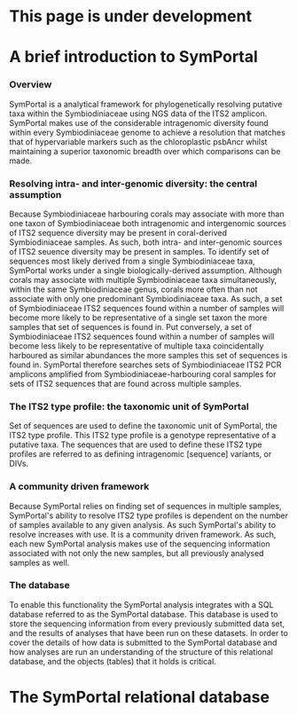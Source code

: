 # This page is under development
# A brief introduction to SymPortal
### Overview
SymPortal is a analytical framework for phylogenetically resolving putative taxa within the Symbiodiniaceae using NGS data of the ITS2 amplicon. SymPortal makes use of the considerable intragenomic diversity found within every Symbiodiniaceae genome to achieve a resolution that matches that of hypervariable markers such as the chloroplastic psbAncr whilst maintaining a superior taxonomic breadth over which comparisons can be made. 

### Resolving intra- and inter-genomic diversity: the central assumption
Because Symbiodiniaceae harbouring corals may associate with more than one taxon of Symbiodiniaceae both intragenomic and intergenomic sources of ITS2 sequence diversity may be present in coral-derived Symbiodiniaceae samples. As such, both intra- and inter-genomic sources of ITS2 seuence diversity may be present in samples. To identify set of sequences most likely derived from a single Symbiodiniaceae taxa, SymPortal works under a single biologically-derived assumption. Although corals may associate with multiple Symbiodiniaceae taxa simultaneously, within the same Symbiodiniaceae genus, corals more often than not associate with only one predominant Symbiodiniaceae taxa. As such, a set of Symbiodiniaceae ITS2 sequences found within a number of samples will become more likely to be representative of a single set taxon the more samples that set of sequences is found in. Put conversely, a set of Symbiodiniaceae ITS2 sequences found within a number of samples will become less likely to be representative of multiple taxa coincidentally harboured as similar abundances the more samples this set of sequences is found in. SymPortal therefore searches sets of Symbiodiniaceae ITS2 PCR amplicons amplified from Symbiodiniaceae-harbouring coral samples for sets of ITS2 sequences that are found across multiple samples. 

### The ITS2 type profile: the taxonomic unit of SymPortal
Set of sequences are used to define the taxonomic unit of SymPortal, the ITS2 type profile. This ITS2 type profile is a genotype representative of a putative taxa. The sequences that are used to define these ITS2 type profiles are referred to as defining intragenomic [sequence] variants, or DIVs.

### A community driven framework
Because SymPortal relies on finding set of sequences in multiple samples, SymPortal's ability to resolve ITS2 type profiles is dependent on the number of samples available to any given analysis. As such SymPortal's ability to resolve increases with use. It is a community driven framework. As such, each new SymPortal analysis makes use of the sequencing information associated with not only the new samples, but all previously analysed samples as well. 

### The database
To enable this functionality the SymPortal analysis integrates with a SQL database referred to as the SymPortal database. This database is used to store the sequencing information from every previously submitted data set, and the results of analyses that have been run on these datasets. In order to cover the details of how data is submitted to the SymPortal database and how analyses are run an understanding of the structure of this relational database, and the objects (tables) that it holds is critical.

# The SymPortal relational database
